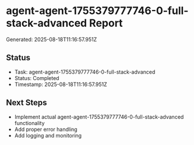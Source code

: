 # agent-agent-1755379777746-0-full-stack-advanced Report

Generated: 2025-08-18T11:16:57.951Z

## Status
- Task: agent-agent-1755379777746-0-full-stack-advanced
- Status: Completed
- Timestamp: 2025-08-18T11:16:57.951Z

## Next Steps
- Implement actual agent-agent-1755379777746-0-full-stack-advanced functionality
- Add proper error handling
- Add logging and monitoring
